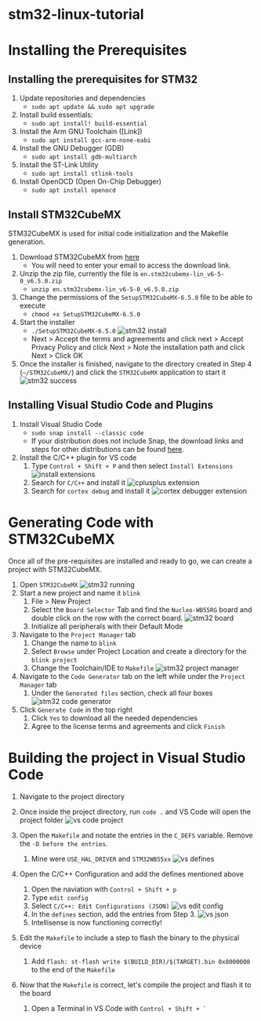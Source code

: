 # stm32-linux-tutorial

# Installing the Prerequisites
## Installing the prerequisites for STM32
1. Update repositories and dependencies
   - `sudo apt update && sudo apt upgrade`
2. Install build essentials:
   - `sudo apt install! build-essential`
3. Install the Arm GNU Toolchain ([Link])
   - `sudo apt install gcc-arm-none-eabi`
4. Install the GNU Debugger (GDB)
   - `sudo apt install gdb-multiarch`
5. Install the ST-Link Utility
    - `sudo apt install stlink-tools`
6. Install OpenOCD (Open On-Chip Debugger)
   - `sudo apt install openocd`

## Install STM32CubeMX
STM32CubeMX is used for initial code initialization and the Makefile generation.
1. Download STM32CubeMX from [here](https://www.st.com/en/development-tools/stm32cubemx.html)
   - You will need to enter your email to access the download link.
2. Unzip the zip file, currently the file is `en.stm32cubemx-lin_v6-5-0_v6.5.0.zip`
   - `unzip en.stm32cubemx-lin_v6-5-0_v6.5.0.zip`
3. Change the permissions of the `SetupSTM32CubeMX-6.5.0` file to be able to execute
   - `chmod +x SetupSTM32CubeMX-6.5.0`
4. Start the installer
   - `./SetupSTM32CubeMX-6.5.0`
    ![stm32 install](images/stm-install.png)
   - Next > Accept the terms and agreements and click next > Accept Privacy Policy and click Next > Note the installation path and click Next > Click OK
5. Once the installer is finished, navigate to the directory created in Step 4 (`~/STM32CubeMX/`) and click the `STM32CubeMX` application to start it
    ![stm32 success](images/stm-success.png)

## Installing Visual Studio Code and Plugins
1. Install Visual Studio Code
   - `sudo snap install --classic code`
    - If your distribution does not include Snap, the download links and steps for other distributions can be found [here](https://code.visualstudio.com/docs/setup/linux).
2. Install the C/C++ plugin for VS code
   1. Type `Control + Shift + P` and then select `Install Extensions`
   ![install extensions](images/install-extensions.png)
   2. Search for `C/C++` and install it
   ![cplusplus extension](images/install-cplusplus.png)
   3. Search for `cortex debug` and install it
   ![cortex debugger extension](images/install-cortex.png)

# Generating Code with STM32CubeMX
Once all of the pre-requisites are installed and ready to go, we can create a project with STM32CubeMX.
1. Open `STM32CubeMX`
  ![stm32 running](images/stm-running.png)
2. Start a new project and name it `blink`
   1. File > New Project
   2. Select the `Board Selector` Tab and find the `Nucleo-WB55RG` board and double click on the row with the correct board.
    ![stm32 board](images/stm-wb55.png)
   3. Initialize all peripherals with their Default Mode
3. Navigate to the `Project Manager` tab
   1. Change the name to `blink`
   2. Select `Browse` under Project Location and create a directory for the `blink project`
   3. Change the Toolchain/IDE to `Makefile`
   ![stm32 project manager](images/stm-projman.png)
4. Navigate to the `Code Generator` tab on the left while under the `Project Manager` tab
   1. Under the `Generated files` section, check all four boxes
   ![stm32 code generator](images/stm32-codegen.png)
5. Click `Generate Code` in the top right
   1. Click `Yes` to download all the needed dependencies
   2. Agree to the license terms and agreements and click `Finish`

# Building the project in Visual Studio Code
1. Navigate to the project directory
2. Once inside the project directory, run `code .` and VS Code will open the project folder
   ![vs code project](images/vs-proj.png)
3. Open the `Makefile` and notate the entries in the `C_DEFS` variable. Remove the `-D before the entries`.
   1. Mine were `USE_HAL_DRIVER` and `STM32WB55xx`
      ![vs defines](images/vs-cdef.png)
4. Open the C/C++ Configuration and add the defines mentioned above
   1. Open the naviation with `Control + Shift + p`
   2. Type `edit config`
   3. Select `C/C++: Edit Configurations (JSON)`
   ![vs edit config](images/vs-editconfig.png)
   4. In the `defines` section, add the entries from Step 3.
   ![vs json](images/vs-json.png)
   5. Intellisense is now functioning correctly!

5. Edit the `Makefile` to include a step to flash the binary to the physical device
   1. Add `flash: st-flash write $(BUILD_DIR)/$(TARGET).bin 0x8000000` to the end of the `Makefile`
6. Now that the `Makefile` is correct, let's compile the project and flash it to the board
   1. Open a Terminal in VS Code with `` Control + Shift + ` ``